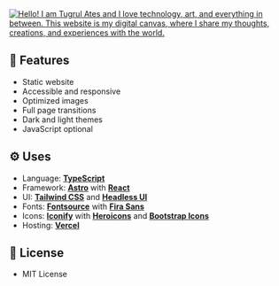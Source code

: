 <a href="https://www.tugrulates.com/">
  <img
    src="https://www.tugrulates.com/og.jpg"
    alt="Hello! I am Tugrul Ates and I love technology, art, and everything in between.
         This website is my digital canvas, where I share my thoughts, creations, and
         experiences with the world."
  />
</a>

## 🎀 Features

- Static website
- Accessible and responsive
- Optimized images
- Full page transitions
- Dark and light themes
- JavaScript optional

## ⚙️ Uses

- Language: **[TypeScript](https://www.typescriptlang.org)**
- Framework: **[Astro](https://astro.build)** with
  **[React](https://reactjs.org)**
- UI: **[Tailwind CSS](https://tailwindcss.com)** and
  **[Headless UI](https://headlessui.dev)**
- Fonts: **[Fontsource](https://fontsource.org)** with
  **[Fira Sans](https://fonts.google.com/specimen/Fira+Sans)**
- Icons: **[Iconify](https://iconify.design)** with
  **[Heroicons](https://heroicons.com)** and
  **[Bootstrap Icons](https://icons.getbootstrap.com)**
- Hosting: **[Vercel](https://vercel.com)**

## 📜 License

- MIT License
